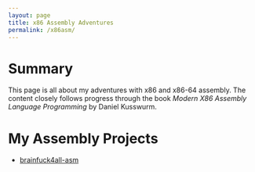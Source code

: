 ```yaml
---
layout: page
title: x86 Assembly Adventures
permalink: /x86asm/
---
```


# Summary
This page is all about my adventures with x86 and x86-64 assembly. The content closely follows progress through the
book _Modern X86 Assembly Language Programming_ by Daniel Kusswurm.

# My Assembly Projects
* [brainfuck4all-asm](https://www.github.com/alexbrinister/brainfuck4all-asm)


